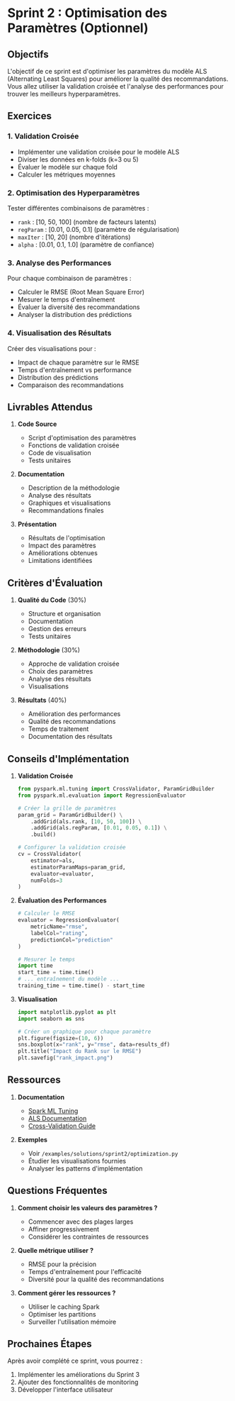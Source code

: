 
# Sprint 2 : Optimisation des Paramètres (Optionnel)

## Objectifs
L'objectif de ce sprint est d'optimiser les paramètres du modèle ALS (Alternating Least Squares) pour améliorer la qualité des recommandations. Vous allez utiliser la validation croisée et l'analyse des performances pour trouver les meilleurs hyperparamètres.

## Exercices

### 1. Validation Croisée
- Implémenter une validation croisée pour le modèle ALS
- Diviser les données en k-folds (k=3 ou 5)
- Évaluer le modèle sur chaque fold
- Calculer les métriques moyennes

### 2. Optimisation des Hyperparamètres
Tester différentes combinaisons de paramètres :
- `rank` : [10, 50, 100] (nombre de facteurs latents)
- `regParam` : [0.01, 0.05, 0.1] (paramètre de régularisation)
- `maxIter` : [10, 20] (nombre d'itérations)
- `alpha` : [0.01, 0.1, 1.0] (paramètre de confiance)

### 3. Analyse des Performances
Pour chaque combinaison de paramètres :
- Calculer le RMSE (Root Mean Square Error)
- Mesurer le temps d'entraînement
- Évaluer la diversité des recommandations
- Analyser la distribution des prédictions

### 4. Visualisation des Résultats
Créer des visualisations pour :
- Impact de chaque paramètre sur le RMSE
- Temps d'entraînement vs performance
- Distribution des prédictions
- Comparaison des recommandations

## Livrables Attendus

1. **Code Source**
   - Script d'optimisation des paramètres
   - Fonctions de validation croisée
   - Code de visualisation
   - Tests unitaires

2. **Documentation**
   - Description de la méthodologie
   - Analyse des résultats
   - Graphiques et visualisations
   - Recommandations finales

3. **Présentation**
   - Résultats de l'optimisation
   - Impact des paramètres
   - Améliorations obtenues
   - Limitations identifiées

## Critères d'Évaluation

1. **Qualité du Code** (30%)
   - Structure et organisation
   - Documentation
   - Gestion des erreurs
   - Tests unitaires

2. **Méthodologie** (30%)
   - Approche de validation croisée
   - Choix des paramètres
   - Analyse des résultats
   - Visualisations

3. **Résultats** (40%)
   - Amélioration des performances
   - Qualité des recommandations
   - Temps de traitement
   - Documentation des résultats

## Conseils d'Implémentation

1. **Validation Croisée**
   ```python
   from pyspark.ml.tuning import CrossValidator, ParamGridBuilder
   from pyspark.ml.evaluation import RegressionEvaluator
   
   # Créer la grille de paramètres
   param_grid = ParamGridBuilder() \
       .addGrid(als.rank, [10, 50, 100]) \
       .addGrid(als.regParam, [0.01, 0.05, 0.1]) \
       .build()
   
   # Configurer la validation croisée
   cv = CrossValidator(
       estimator=als,
       estimatorParamMaps=param_grid,
       evaluator=evaluator,
       numFolds=3
   )
   ```

2. **Évaluation des Performances**
   ```python
   # Calculer le RMSE
   evaluator = RegressionEvaluator(
       metricName="rmse",
       labelCol="rating",
       predictionCol="prediction"
   )
   
   # Mesurer le temps
   import time
   start_time = time.time()
   # ... entraînement du modèle ...
   training_time = time.time() - start_time
   ```

3. **Visualisation**
   ```python
   import matplotlib.pyplot as plt
   import seaborn as sns
   
   # Créer un graphique pour chaque paramètre
   plt.figure(figsize=(10, 6))
   sns.boxplot(x="rank", y="rmse", data=results_df)
   plt.title("Impact du Rank sur le RMSE")
   plt.savefig("rank_impact.png")
   ```

## Ressources

1. **Documentation**
   - [Spark ML Tuning](https://spark.apache.org/docs/latest/ml-tuning.html)
   - [ALS Documentation](https://spark.apache.org/docs/latest/ml-collaborative-filtering.html)
   - [Cross-Validation Guide](https://spark.apache.org/docs/latest/ml-tuning.html#cross-validation)

2. **Exemples**
   - Voir `/examples/solutions/sprint2/optimization.py`
   - Étudier les visualisations fournies
   - Analyser les patterns d'implémentation

## Questions Fréquentes

1. **Comment choisir les valeurs des paramètres ?**
   - Commencer avec des plages larges
   - Affiner progressivement
   - Considérer les contraintes de ressources

2. **Quelle métrique utiliser ?**
   - RMSE pour la précision
   - Temps d'entraînement pour l'efficacité
   - Diversité pour la qualité des recommandations

3. **Comment gérer les ressources ?**
   - Utiliser le caching Spark
   - Optimiser les partitions
   - Surveiller l'utilisation mémoire

## Prochaines Étapes

Après avoir complété ce sprint, vous pourrez :
1. Implémenter les améliorations du Sprint 3
2. Ajouter des fonctionnalités de monitoring
3. Développer l'interface utilisateur 